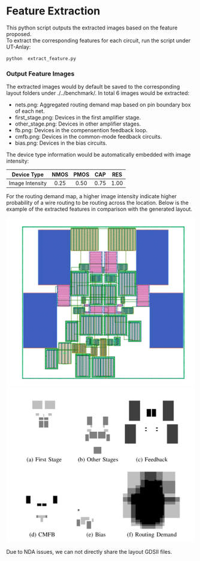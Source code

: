 # Feature Extraction #
This python script outputs the extracted images based on the feature proposed. \
To extract the corresponding features for each circuit, run the script under UT-Anlay:
```
python  extract_feature.py
```

### Output Feature Images ###
The extracted images would by default be saved to the corresponding layout folders under ./../benchmark/. In total 6 images would be extracted:

- nets.png: Aggregated routing demand map based on pin boundary box of each net.
- first_stage.png: Devices in the first amplifier stage. 
- other_stage.png: Devices in other amplifier stages.
- fb.png: Devices in the compensention feedback loop.
- cmfb.png: Devices in the common-mode feedback circuits.
- bias.png: Devices in the bias circuits.

The device type information would be automatically embedded with image intensity:

| Device Type     | NMOS | PMOS | CAP  | RES  |
|:---------------:|:----:|:----:|:----:|:----:|
| Image Intensity | 0.25 | 0.50 | 0.75 | 1.00 |

For the routing demand map, a higher image intensity indicate higher probability of a wire routing to be routing across the location.
Below is the example of the extracted features in comparison with the generated layout.

![Layout](./../images/Layout.png) ![Feature](./../images/Features.png)

Due to NDA issues, we can not directly share the layout GDSII files.


